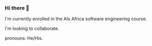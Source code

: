 ### Hi there 👋

I'm currently enrolled in the Alx Africa software engineering course.

I'm looking to collaborate.

pronouns: He/His.
